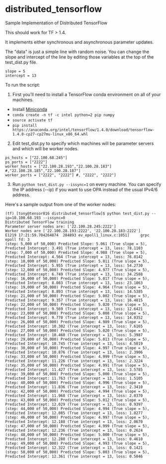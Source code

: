 # distributed_tensorflow
Sample Implementation of Distributed TensorFlow

This should work for TF > 1.4.

It implements either synchronous and asynchronous parameter updates.

The "data" is just a simple line with random noise. You can change the slope and intercept of the line by editing those variables at the top of the test_dist.py file.

```
slope = 5
intercept = 13
```

To run the script:
1. First you'll need to install a TensorFlow conda environment on all of your machines.
+ Install [Miniconda](https://conda.io/miniconda.html)
+ `conda create -n tf -c intel python=2 pip numpy`
+ `source activate tf`
+ `pip install https://anaconda.org/intel/tensorflow/1.4.0/download/tensorflow-1.4.0-cp27-cp27mu-linux_x86_64.whl`
2. Edit test_dist.py to specify which machines will be parameter servers and which will be worker nodes.
```
ps_hosts = ["22.100.68.245"]
ps_ports = ["2222"]
worker_hosts = ["22.100.28.193","22.100.28.183"] #,"22.100.28.185","22.100.28.187"]
worker_ports = ["2222", "2222"] #, "2222", "2222"]
```
3. Run `python test_dist.py --issync=1` on every machine. You can specify the IP address (--ip) if you want to use OPA instead of the usual IPv4/6 address.

Here's a sample output from one of the worker nodes:
```
(tf) [tony@tensor816 distributed_tensorflow]$ python test_dist.py --ip=10.100.68.193 --issync=0
Distributed TensorFlow training
Parameter server nodes are: ['22.100.28.245:2222']
Worker nodes are ['22.100.28.193:2222', '22.100.28.183:2222']
E1219 17:21:59.704264874  284893 ev_epoll1_linux.c:1051]     grpc epoll fd: 3
(step: 5,000 of 50,000) Predicted Slope: 5.061 (True slope = 5), Predicted Intercept: 3.491 (True intercept = 13, loss: 78.1103
(step: 7,000 of 50,000) Predicted Slope: 4.988 (True slope = 5), Predicted Intercept: 4.564 (True intercept = 13, loss: 76.8142
(step: 10,000 of 50,000) Predicted Slope: 5.011 (True slope = 5), Predicted Intercept: 5.955 (True intercept = 13, loss: 54.2730
(step: 12,000 of 50,000) Predicted Slope: 4.977 (True slope = 5), Predicted Intercept: 6.749 (True intercept = 13, loss: 34.2588
(step: 16,000 of 50,000) Predicted Slope: 5.017 (True slope = 5), Predicted Intercept: 8.083 (True intercept = 13, loss: 23.1863
(step: 19,000 of 50,000) Predicted Slope: 4.964 (True slope = 5), Predicted Intercept: 8.893 (True intercept = 13, loss: 14.5385
(step: 21,000 of 50,000) Predicted Slope: 5.002 (True slope = 5), Predicted Intercept: 9.357 (True intercept = 13, loss: 16.4815
(step: 22,000 of 50,000) Predicted Slope: 5.020 (True slope = 5), Predicted Intercept: 9.569 (True intercept = 13, loss: 12.6421
(step: 23,000 of 50,000) Predicted Slope: 5.008 (True slope = 5), Predicted Intercept: 9.770 (True intercept = 13, loss: 14.0352
(step: 26,000 of 50,000) Predicted Slope: 4.989 (True slope = 5), Predicted Intercept: 10.302 (True intercept = 13, loss: 7.6165
(step: 27,000 of 50,000) Predicted Slope: 5.020 (True slope = 5), Predicted Intercept: 10.460 (True intercept = 13, loss: 5.3987
(step: 29,000 of 50,000) Predicted Slope: 5.013 (True slope = 5), Predicted Intercept: 10.745 (True intercept = 13, loss: 4.5019
(step: 30,000 of 50,000) Predicted Slope: 4.997 (True slope = 5), Predicted Intercept: 10.876 (True intercept = 13, loss: 2.3906
(step: 33,000 of 50,000) Predicted Slope: 4.999 (True slope = 5), Predicted Intercept: 11.226 (True intercept = 13, loss: 2.3224
(step: 35,000 of 50,000) Predicted Slope: 4.991 (True slope = 5), Predicted Intercept: 11.427 (True intercept = 13, loss: 3.5785
(step: 39,000 of 50,000) Predicted Slope: 5.000 (True slope = 5), Predicted Intercept: 11.763 (True intercept = 13, loss: 1.5105
(step: 40,000 of 50,000) Predicted Slope: 4.996 (True slope = 5), Predicted Intercept: 11.836 (True intercept = 13, loss: 2.3410
(step: 42,000 of 50,000) Predicted Slope: 4.994 (True slope = 5), Predicted Intercept: 11.968 (True intercept = 13, loss: 2.0370
(step: 43,000 of 50,000) Predicted Slope: 5.012 (True slope = 5), Predicted Intercept: 12.029 (True intercept = 13, loss: 0.9397
(step: 44,000 of 50,000) Predicted Slope: 4.994 (True slope = 5), Predicted Intercept: 12.085 (True intercept = 13, loss: 1.8277
(step: 46,000 of 50,000) Predicted Slope: 4.997 (True slope = 5), Predicted Intercept: 12.188 (True intercept = 13, loss: 2.0670
(step: 47,000 of 50,000) Predicted Slope: 4.999 (True slope = 5), Predicted Intercept: 12.236 (True intercept = 13, loss: 0.2624
(step: 48,000 of 50,000) Predicted Slope: 5.000 (True slope = 5), Predicted Intercept: 12.280 (True intercept = 13, loss: 0.4610
(step: 49,000 of 50,000) Predicted Slope: 4.993 (True slope = 5), Predicted Intercept: 12.322 (True intercept = 13, loss: 0.1421
(step: 50,000 of 50,000) Predicted Slope: 5.003 (True slope = 5), Predicted Intercept: 12.361 (True intercept = 13, loss: 0.5046
```
